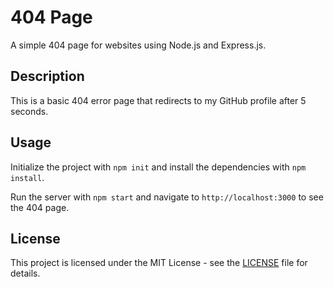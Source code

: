 # 404 Page

A simple 404 page for websites using Node.js and Express.js.

## Description

This is a basic 404 error page that redirects to my GitHub profile after 5 seconds.

## Usage

Initialize the project with `npm init` and install the dependencies with `npm install`.

Run the server with `npm start` and navigate to `http://localhost:3000` to see the 404 page.

## License
This project is licensed under the MIT License - see the [LICENSE](LICENSE) file for details.
